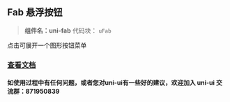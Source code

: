 ## Fab 悬浮按钮

> **组件名：uni-fab**
> 代码块： `uFab`


点击可展开一个图形按钮菜单

### [查看文档](https://uniapp.dcloud.io/component/uniui/uni-fab)

#### 如使用过程中有任何问题，或者您对uni-ui有一些好的建议，欢迎加入 uni-ui 交流群：871950839 
